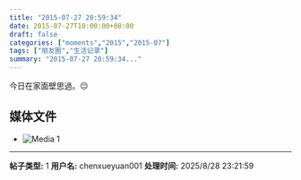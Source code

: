 ```yaml
---
title: "2015-07-27 20:59:34"
date: 2015-07-27T10:00:00+08:00
draft: false
categories: ["moments","2015","2015-07"]
tags: ["朋友圈","生活记录"]
summary: "2015-07-27 20:59:34..."
---
```


今日在家面壁思過。😔

## 媒体文件

- ![Media 1](/Moments/photos/2015-07-27/201507272059340.jpg)

---

**帖子类型:** 1
**用户名:** chenxueyuan001
**处理时间:** 2025/8/28 23:21:59